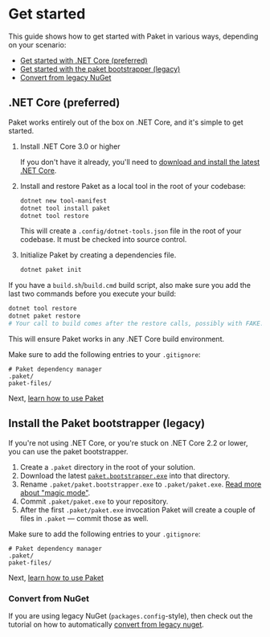 # Get started

This guide shows how to get started with Paket in various ways, depending on your scenario:

* [Get started with .NET Core (preferred)](#net-core-preferred)
* [Get started with the paket bootstrapper (legacy)](#install-the-paket-bootstrapper-legacy)
* [Convert from legacy NuGet](#convert-from-legacy-nuget)

## .NET Core (preferred)

Paket works entirely out of the box on .NET Core, and it's simple to get started.

1. Install .NET Core 3.0 or higher

   If you don't have it already, you'll need to [download and install the latest .NET Core](https://dotnet.microsoft.com/download).

2. Install and restore Paket as a local tool in the root of your codebase:

   ```sh
   dotnet new tool-manifest
   dotnet tool install paket
   dotnet tool restore
   ```

   This will create a `.config/dotnet-tools.json` file in the root of your codebase. It must be checked into source control.

3. Initialize Paket by creating a dependencies file.

   ```sh
   dotnet paket init
   ```

If you have a `build.sh`/`build.cmd` build script, also make sure you add the last two commands before you execute your build:

```sh
dotnet tool restore
dotnet paket restore
# Your call to build comes after the restore calls, possibly with FAKE: https://fake.build/
```

This will ensure Paket works in any .NET Core build environment.

Make sure to add the following entries to your `.gitignore`:

```
# Paket dependency manager
.paket/
paket-files/
```

Next, [learn how to use Paket](learn-how-to-use-paket.html)

## Install the Paket bootstrapper (legacy)

If you're not using .NET Core, or you're stuck on .NET Core 2.2 or lower, you can use the paket bootstrapper.

1. Create a `.paket` directory in the root of your solution.
1. Download the latest [`paket.bootstrapper.exe`](https://github.com/fsprojects/Paket/releases/latest) into that directory.
1. Rename `.paket/paket.bootstrapper.exe` to `.paket/paket.exe`. [Read more about "magic mode"](bootstrapper.html#Magic-mode).
1. Commit `.paket/paket.exe` to your repository.
1. After the first `.paket/paket.exe` invocation Paket will create a couple of
   files in `.paket` — commit those as well.

Make sure to add the following entries to your `.gitignore`:

```
# Paket dependency manager
.paket/
paket-files/
```

Next, [learn how to use Paket](learn-how-to-use-paket.html)

### Convert from NuGet

If you are using legacy NuGet (`packages.config`-style), then check out the tutorial on how to automatically [convert from legacy nuget](convert-from-nuget-tutorial.html).
